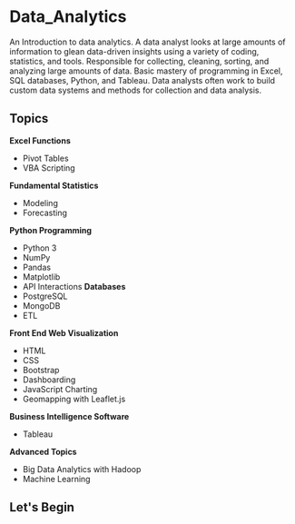 # Data_Analytics
An Introduction to data analytics. A data analyst looks at large amounts of information to glean data-driven insights using a variety of coding, statistics, and tools. Responsible for collecting, cleaning, sorting, and analyzing large amounts of data. Basic mastery of programming in Excel, SQL databases, Python, and Tableau. Data analysts often work to build custom data systems and methods for collection and data analysis.


## Topics
**Excel Functions**
- Pivot Tables
- VBA Scripting

**Fundamental Statistics**
- Modeling
- Forecasting

**Python Programming**
- Python 3
- NumPy
- Pandas
- Matplotlib
- API Interactions
**Databases**
- PostgreSQL
- MongoDB
- ETL

**Front End Web Visualization**
- HTML
- CSS
- Bootstrap
- Dashboarding
- JavaScript Charting
- Geomapping with Leaflet.js

**Business Intelligence Software**
- Tableau

**Advanced Topics**
- Big Data Analytics with Hadoop
- Machine Learning


## Let's Begin
